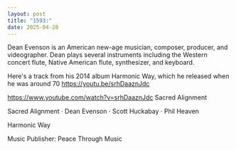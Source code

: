 ```yaml
---
layout: post
title: "1593:"
date: 2025-04-28
---
```


Dean Evenson is an American new-age musician, composer, producer, and videographer. Dean plays several instruments including the Western concert flute, Native American flute, synthesizer, and keyboard. 

Here's a track from his 2014 album Harmonic Way, which he released when he was around 70
https://youtu.be/srhDaaznJdc

https://www.youtube.com/watch?v=srhDaaznJdc
Sacred Alignment

Sacred Alignment · Dean Evenson · Scott Huckabay · Phil Heaven

Harmonic Way



Music Publisher: Peace Through Music
